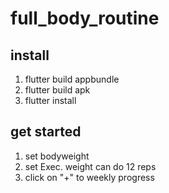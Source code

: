 # full_body_routine

## install
1. flutter build appbundle
2. flutter build apk
3. flutter install
   
## get started
1. set bodyweight
2. set Exec. weight can do 12 reps
3. click on "+" to weekly progress 

